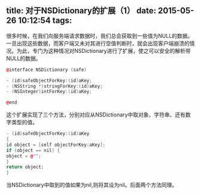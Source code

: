 title: 对于NSDictionary的扩展（1）
date: 2015-05-26 10:12:54
tags:
---
很多时候，在我们向服务端请求数据时，我们总会获取到一些值为NULL的数据。一旦出现这些数据，而客户端又未对其进行空值判断时，就会出现客户端崩溃的情况。为此，专门为这种情况对NSDictionary进行了扩展，使之可以安全的解析带NULL的数据。
``` c++
@interface NSDictionary (safe)

- (id)safeObjectForKey:(id)aKey;
- (NSString *)stringForKey:(id)aKey;
- (NSInteger)intForKey:(id)aKey;

@end
```
这个扩展实现了三个方法，分别对应从NSDictionary中取对象、字符串、还有数字类型的值。

``` c++
- (id)safeObjectForKey:(id)aKey
{
id object = [self objectForKey:aKey];
if (object == nil) {
object = @"";
}
return object;
}

```
当NSDictionary中取到的值如果为nil,则将其设为nil。后面两个方法同理。